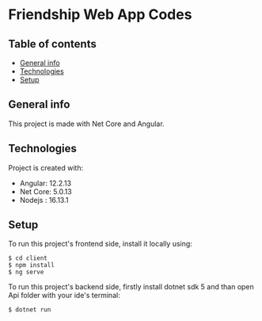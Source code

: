 # Friendship Web App Codes

## Table of contents
* [General info](#general-info)
* [Technologies](#technologies)
* [Setup](#setup)

## General info
This project is made with Net Core and Angular.
	
## Technologies
Project is created with:
* Angular: 12.2.13
* Net Core: 5.0.13
* Nodejs : 16.13.1
	
## Setup
To run this project's frontend side, install it locally using:

```
$ cd client
$ npm install
$ ng serve
```

To run this project's backend side, firstly install dotnet sdk 5 and than open Api folder with your ide's terminal:
```
$ dotnet run

```
